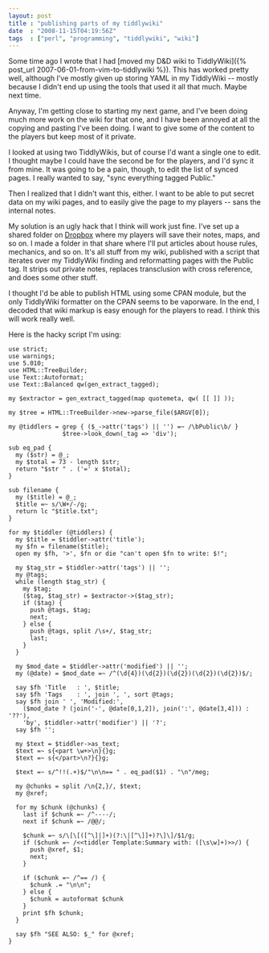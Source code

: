 ```yaml
---
layout: post
title : "publishing parts of my tiddlywiki"
date  : "2008-11-15T04:19:56Z"
tags  : ["perl", "programming", "tiddlywiki", "wiki"]
---
```

Some time ago I wrote that I had [moved my D&D wiki to
TiddlyWiki]({% post_url 2007-06-01-from-vim-to-tiddlywiki %}).  This has worked pretty
well, although I've mostly given up storing YAML in my TiddlyWiki -- mostly
because I didn't end up using the tools that used it all that much.  Maybe next
time.

Anyway, I'm getting close to starting my next game, and I've been doing much
more work on the wiki for that one, and I have been annoyed at all the copying
and pasting I've been doing.  I want to give some of the content to the players
but keep most of it private.

I looked at using two TiddlyWikis, but of course I'd want a single one to edit.
I thought maybe I could have the second be for the players, and I'd sync it
from mine.  It was going to be a pain, though, to edit the list of synced
pages.  I really wanted to say, "sync everything tagged Public."

Then I realized that I didn't want this, either.  I want to be able to put
secret data on my wiki pages, and to easily give the page to my players -- sans
the internal notes.

My solution is an ugly hack that I think will work just fine.  I've set up a
shared folder on [Dropbox](http://getdropbox.com/) where my players will save
their notes, maps, and so on.  I made a folder in that share where I'll put
articles about house rules, mechanics, and so on.  It's all stuff from my wiki,
published with a script that iterates over my TiddlyWiki finding and
reformatting pages with the Public tag.  It strips out private notes, replaces
transclusion with cross reference, and does some other stuff.

I thought I'd be able to publish HTML using some CPAN module, but the only
TiddlyWiki formatter on the CPAN seems to be vaporware.  In the end, I decoded
that wiki markup is easy enough for the players to read.  I think this will
work really well.

Here is the hacky script I'm using:

    use strict;
    use warnings;
    use 5.010;
    use HTML::TreeBuilder;
    use Text::Autoformat;
    use Text::Balanced qw(gen_extract_tagged);

    my $extractor = gen_extract_tagged(map quotemeta, qw( [[ ]] ));

    my $tree = HTML::TreeBuilder->new->parse_file($ARGV[0]);

    my @tiddlers = grep { ($_->attr('tags') || '') =~ /\bPublic\b/ }
                   $tree->look_down(_tag => 'div');

    sub eq_pad {
      my ($str) = @_;
      my $total = 73 - length $str;
      return "$str " . ('=' x $total);
    }

    sub filename {
      my ($title) = @_;
      $title =~ s/\W+/-/g;
      return lc "$title.txt";
    }

    for my $tiddler (@tiddlers) {
      my $title = $tiddler->attr('title');
      my $fn = filename($title);
      open my $fh, '>', $fn or die "can't open $fn to write: $!";

      my $tag_str = $tiddler->attr('tags') || '';
      my @tags;
      while (length $tag_str) {
        my $tag;
        ($tag, $tag_str) = $extractor->($tag_str);
        if ($tag) {
          push @tags, $tag;
          next;
        } else {
          push @tags, split /\s+/, $tag_str;
          last;
        }
      }

      my $mod_date = $tiddler->attr('modified') || '';
      my (@date) = $mod_date =~ /^(\d{4})(\d{2})(\d{2})(\d{2})(\d{2})$/;

      say $fh 'Title   : ', $title;
      say $fh 'Tags    : ', join ', ', sort @tags;
      say $fh join ' ', 'Modified:',
        ($mod_date ? (join('-', @date[0,1,2]), join(':', @date[3,4])) : '??'),
        'by', $tiddler->attr('modifier') || '?';
      say $fh '';

      my $text = $tiddler->as_text;
      $text =~ s{<part \w+>\n}{}g;
      $text =~ s{</part>\n?}{}g;

      $text =~ s/^!!(.+)$/"\n\n== " . eq_pad($1) . "\n"/meg;

      my @chunks = split /\n{2,}/, $text;
      my @xref;

      for my $chunk (@chunks) {
        last if $chunk =~ /^----/;
        next if $chunk =~ /@@/;

        $chunk =~ s/\[\[([^\]|]+)(?:\|[^\]]+)?\]\]/$1/g;
        if ($chunk =~ /<<tiddler Template:Summary with: ([\s\w]+)>>/) {
          push @xref, $1;
          next;
        }

        if ($chunk =~ /^== /) {
          $chunk .= "\n\n";
        } else {
          $chunk = autoformat $chunk
        }
        print $fh $chunk;
      }

      say $fh "SEE ALSO: $_" for @xref;
    }

